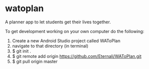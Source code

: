 # watoplan
A planner app to let students get their lives together.

To get development working on your own computer do the following:

1. Create a new Android Studio project called WAToPlan
2. navigate to that directory (in terminal)
3. $ git init .
3. $ git remote add origin https://github.com/Eternali/WAToPlan.git
4. $ git pull origin master
